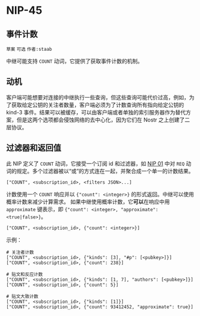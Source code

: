 NIP-45
======

事件计数
--------

`草案` `可选` `作者:staab`

中继可能支持 `COUNT` 动词，它提供了获取事件计数的机制。

## 动机

客户端可能想要对连接的中继执行一些查询，但这些查询可能代价过高，例如，为了获取给定公钥的关注者数量，客户端必须为了计数查询所有指向给定公钥的 kind-3 事件。结果可以被缓存，可以由客户端或者单独的索引服务器作为替代方案，但是这两个选项都会侵蚀网络的去中心化，因为它们在 Nostr 之上创建了二层协议。

## 过滤器和返回值

此 NIP 定义了 `COUNT` 动词，它接受一个订阅 id 和过滤器，如 [NIP 01](01.md) 中对 `REQ` 动词的规定。多个过滤器被以“或”的方式连在一起，并聚合成一个单一的计数结果。


```
["COUNT", <subscription_id>, <filters JSON>...]
```

计数使用一个 `COUNT` 响应并以 `{"count": <integer>}` 的形式返回。中继可以使用概率计数来减少计算需求。
如果中继使用概率计数，它**可以**在响应中用 `approximate` 键表示，即 `{"count": <integer>, "approximate": <true|false>}`。

```
["COUNT", <subscription_id>, {"count": <integer>}]
```

示例：

```
# 关注者计数
["COUNT", <subscription_id>, {"kinds": [3], "#p": [<pubkey>]}]
["COUNT", <subscription_id>, {"count": 238}]

# 贴文和反应计数
["COUNT", <subscription_id>, {"kinds": [1, 7], "authors": [<pubkey>]}]
["COUNT", <subscription_id>, {"count": 5}]

# 贴文大致计数
["COUNT", <subscription_id>, {"kinds": [1]}]
["COUNT", <subscription_id>, {"count": 93412452, "approximate": true}]
```
